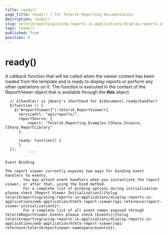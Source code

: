 ```yaml
---
title: ready()
page_title: ready() | for Telerik Reporting Documentation
description: ready()
slug: telerikreporting/using-reports-in-applications/display-reports-in-applications/web-application/html5-report-viewer/api-reference/reportviewer/events/ready()
tags: ready()
published: True
position: 0
---
```


# ready()



A callback function that will be called when the viewer content has been loaded from the template and is ready to display reports
          or perform any other operations on it. The function is executed in the context of the ReportViewer object that is available through
          the __this__ object.
        

````
  // $(handler) is jQuery's shorthand for $(document).ready(handler)
  $(function () {
    $("#reportViewer1").telerik_ReportViewer({
      serviceUrl: "api/reports/",
      reportSource: {
          report: "Telerik.Reporting.Examples.CSharp.Invoice, CSharp.ReportLibrary"
      },
      
      ready: function() { 
      }
  });
          ````

Event Binding

The report viewer currently exposes two ways for binding event handlers to events.
        You may attach event handlers when you instantiate the report viewer, or after that, using the bind method.
        For a complete list of binding options during initialization please check [Report Viewer Initialization]({%slug telerikreporting/using-reports-in-applications/display-reports-in-applications/web-application/html5-report-viewer/api-reference/report-viewer-initialization%}).
        For a complete list of all event names exposed through telerikReportViewer.Events please check [Events]({%slug telerikreporting/using-reports-in-applications/display-reports-in-applications/web-application/html5-report-viewer/api-reference/telerikreportviewer-namespace/events%}).
      

